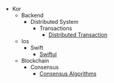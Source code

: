 - Kor
    - Backend
        - Distributed System
            - Transactions
                - [Distributed Transaction](/Kor/Backend/Distributed_System/Transactions/distributed-transaction.md)
    - Ios
        - Swift
            - [Swiftui](/Kor/IOS/Swift/swiftui.md)
    - Blockchain
        - Consensus
            - [Consensus Algorithms](/Kor/Blockchain/Consensus/consensus-algorithms.md)